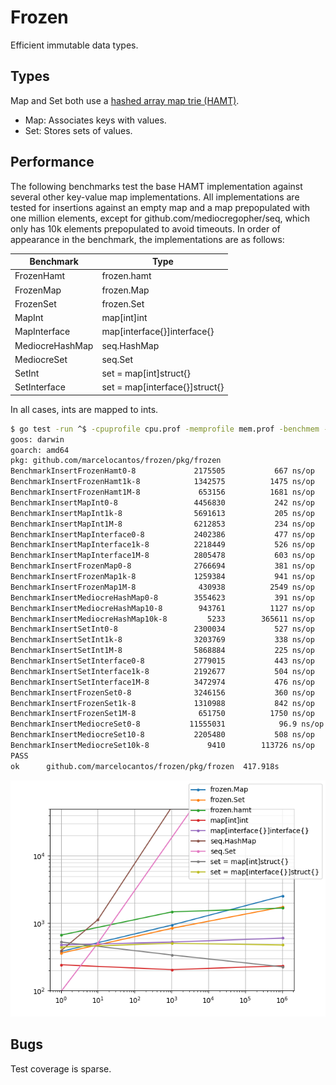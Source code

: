 # Frozen

Efficient immutable data types.

## Types

Map and Set both use a [hashed array map trie
(HAMT)][1].

- Map: Associates keys with values.
- Set: Stores sets of values.

## Performance

The following benchmarks test the base HAMT implementation against several other
key-value map implementations. All implementations are tested for insertions
against an empty map and a map prepopulated with one million elements, except
for github.com/mediocregopher/seq, which only has 10k elements prepopulated to
avoid timeouts. In order of appearance in the benchmark, the implementations are
as follows:

| Benchmark       | Type                           |
| --------------- | ------------------------------ |
| FrozenHamt      | frozen.hamt                    |
| FrozenMap       | frozen.Map                     |
| FrozenSet       | frozen.Set                     |
| MapInt          | map[int]int                    |
| MapInterface    | map[interface{}]interface{}    |
| MediocreHashMap | seq.HashMap                    |
| MediocreSet     | seq.Set                        |
| SetInt          | set = map[int]struct{}         |
| SetInterface    | set = map[interface{}]struct{} |

In all cases, ints are mapped to ints.

```bash
$ go test -run ^$ -cpuprofile cpu.prof -memprofile mem.prof -benchmem -bench ^BenchmarkInsert ./...
goos: darwin
goarch: amd64
pkg: github.com/marcelocantos/frozen/pkg/frozen
BenchmarkInsertFrozenHamt0-8          	 2175505	       667 ns/op	    1182 B/op	       5 allocs/op
BenchmarkInsertFrozenHamt1k-8         	 1342575	      1475 ns/op	    1154 B/op	       6 allocs/op
BenchmarkInsertFrozenHamt1M-8         	  653156	      1681 ns/op	    1266 B/op	       6 allocs/op
BenchmarkInsertMapInt0-8              	 4456830	       242 ns/op	      79 B/op	       0 allocs/op
BenchmarkInsertMapInt1k-8             	 5691613	       205 ns/op	      63 B/op	       0 allocs/op
BenchmarkInsertMapInt1M-8             	 6212853	       234 ns/op	      99 B/op	       0 allocs/op
BenchmarkInsertMapInterface0-8        	 2402386	       477 ns/op	     151 B/op	       2 allocs/op
BenchmarkInsertMapInterface1k-8       	 2218449	       526 ns/op	     162 B/op	       2 allocs/op
BenchmarkInsertMapInterface1M-8       	 2805478	       603 ns/op	     189 B/op	       2 allocs/op
BenchmarkInsertFrozenMap0-8           	 2766694	       381 ns/op	     480 B/op	       6 allocs/op
BenchmarkInsertFrozenMap1k-8          	 1259384	       941 ns/op	     882 B/op	       6 allocs/op
BenchmarkInsertFrozenMap1M-8          	  430938	      2549 ns/op	    1266 B/op	       6 allocs/op
BenchmarkInsertMediocreHashMap0-8     	 3554623	       391 ns/op	     120 B/op	       4 allocs/op
BenchmarkInsertMediocreHashMap10-8    	  943761	      1127 ns/op	     530 B/op	       7 allocs/op
BenchmarkInsertMediocreHashMap10k-8   	    5233	    365611 ns/op	  102840 B/op	     646 allocs/op
BenchmarkInsertSetInt0-8              	 2300034	       527 ns/op	      43 B/op	       0 allocs/op
BenchmarkInsertSetInt1k-8             	 3203769	       338 ns/op	      33 B/op	       0 allocs/op
BenchmarkInsertSetInt1M-8             	 5868884	       225 ns/op	      59 B/op	       0 allocs/op
BenchmarkInsertSetInterface0-8        	 2779015	       443 ns/op	      70 B/op	       1 allocs/op
BenchmarkInsertSetInterface1k-8       	 2192677	       504 ns/op	      86 B/op	       1 allocs/op
BenchmarkInsertSetInterface1M-8       	 3472974	       476 ns/op	      82 B/op	       1 allocs/op
BenchmarkInsertFrozenSet0-8           	 3246156	       360 ns/op	     440 B/op	       3 allocs/op
BenchmarkInsertFrozenSet1k-8          	 1310988	       842 ns/op	     842 B/op	       4 allocs/op
BenchmarkInsertFrozenSet1M-8          	  651750	      1750 ns/op	    1226 B/op	       4 allocs/op
BenchmarkInsertMediocreSet0-8          	11555031	        96.9 ns/op	      72 B/op	       2 allocs/op
BenchmarkInsertMediocreSet10-8         	 2205480	       508 ns/op	     482 B/op	       4 allocs/op
BenchmarkInsertMediocreSet10k-8        	    9410	    113726 ns/op	  102784 B/op	     643 allocs/op
PASS
ok  	github.com/marcelocantos/frozen/pkg/frozen	417.918s
```


[![](assets/benchmarks.png)](https://docs.google.com/spreadsheets/d/1Sq48pT4sKLHx2uY_nSljfbFpEJijXhNAeoB-BbDlrsI/edit?usp=sharing)

## Bugs

Test coverage is sparse.


[1]: https://en.wikipedia.org/wiki/Hash_array_mapped_trie
